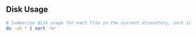 ## Disk Usage

```bash
# Summarize disk usage for each file in the current direcotory, sort in descending order
du -sh * | sort -hr
```